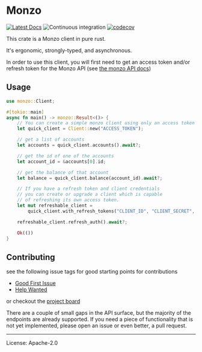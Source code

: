 
# Monzo

[![Latest Docs](https://docs.rs/monzo-lib/badge.svg)](https://docs.rs/monzo-lib/)
![Continuous integration](https://github.com/danieleades/monzo-lib/workflows/Continuous%20integration/badge.svg)
[![codecov](https://codecov.io/gh/danieleades/monzo-lib/graph/badge.svg?token=2ovtmhitE8)](https://codecov.io/gh/danieleades/monzo-lib)

This crate is a Monzo client in pure rust.

It's ergonomic, strongly-typed, and asynchronous.

In order to use this client, you will first need to get an access token and/or refresh token for the Monzo API (see [the monzo API docs](https://docs.monzo.com/))

## Usage
```rust no_run
use monzo::Client;

#[tokio::main]
async fn main() -> monzo::Result<()> {
    // You can create a simple monzo client using only an access token
    let quick_client = Client::new("ACCESS_TOKEN");

    // get a list of accounts
    let accounts = quick_client.accounts().await?;

    // get the id of one of the accounts
    let account_id = &accounts[0].id;

    // get the balance of that account
    let balance = quick_client.balance(account_id).await?;

    // If you have a refresh token and client credentials
    // you can create or upgrade a client which is capable
    // of refreshing its own access token.
    let mut refreshable_client =
        quick_client.with_refresh_tokens("CLIENT_ID", "CLIENT_SECRET", "REFRESH_TOKEN");

    refreshable_client.refresh_auth().await?;

    Ok(())
}
```

## Contributing

see the following issue tags for good starting points for contributions
 - [Good First Issue](https://github.com/danieleades/monzo-lib/labels/good%20first%20issue)
 - [Help Wanted](https://github.com/danieleades/monzo-lib/labels/help%20wanted)

 or checkout the [project board](https://github.com/danieleades/monzo-lib/projects)

There are a couple of small gaps in the API surface, but the majority of the endpoints are already supported. If you need a piece of
functionality that is not yet implemented, please open an issue or even
better, a pull request.

---

License: Apache-2.0

